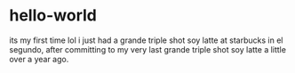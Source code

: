 # hello-world
its my first time lol
i just had a grande triple shot soy latte at starbucks in el segundo, after committing to my very last grande triple shot soy latte a little over a year ago.
